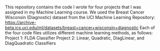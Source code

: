 This repository contains the code I wrote for four projects that I was assigned in my Machine Learning course.
We used the Breast Cancer Wisconsin (Diagnostic) dataset from the UCI Machine Learning Repository: 
   https://archive-beta.ics.uci.edu/ml/datasets/breast+cancer+wisconsin+diagnostic
Each of the four code files utilizes different machine learning methods, as follows:
  Project 1: FLDA Classifier 
  Project 2: Linear, Quadratic, DiagLinear, and DiagQuadratic Classifiers
  
